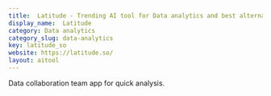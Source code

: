 ```yaml
---
title:  Latitude - Trending AI tool for Data analytics and best alternatives
display_name:  Latitude
category: Data analytics
category_slug: data-analytics
key: latitude_so
website: https://latitude.so/
layout: aitool
---
```


Data collaboration team app for quick analysis.
